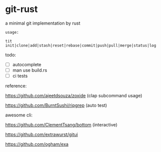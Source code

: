 # git-rust
a minimal git implementation by rust

```shell
usage:

tit init|clone|add|stash|reset|rebase|commit|push|pull|merge|status|log
```

todo:

- [ ] autocomplete
- [ ] man use build.rs
- [ ] ci tests

reference:

https://github.com/ajeetdsouza/zoxide (clap subcommand usage)

https://github.com/BurntSushi/ripgrep (auto test)

awesome cli:

https://github.com/ClementTsang/bottom (interactive)

https://github.com/extrawurst/gitui

https://github.com/ogham/exa
